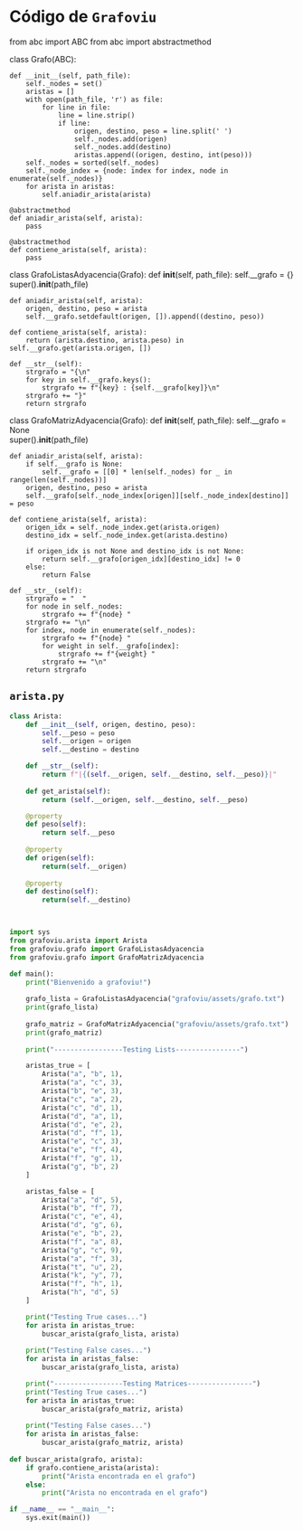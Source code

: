 # Código de `Grafoviu`

from abc import ABC
from abc import abstractmethod

class Grafo(ABC):

    def __init__(self, path_file):
        self._nodes = set()
        aristas = []
        with open(path_file, 'r') as file:
            for line in file:
                line = line.strip()
                if line:
                    origen, destino, peso = line.split(' ')
                    self._nodes.add(origen)
                    self._nodes.add(destino)
                    aristas.append((origen, destino, int(peso)))
        self._nodes = sorted(self._nodes)
        self._node_index = {node: index for index, node in enumerate(self._nodes)}
        for arista in aristas:
            self.aniadir_arista(arista)
        
    @abstractmethod
    def aniadir_arista(self, arista):
        pass

    @abstractmethod
    def contiene_arista(self, arista):
        pass


class GrafoListasAdyacencia(Grafo):
    def __init__(self, path_file):
        self.__grafo = {}  
        super().__init__(path_file)
    
    def aniadir_arista(self, arista):
        origen, destino, peso = arista
        self.__grafo.setdefault(origen, []).append((destino, peso))

    def contiene_arista(self, arista):
        return (arista.destino, arista.peso) in self.__grafo.get(arista.origen, [])

    def __str__(self):
        strgrafo = "{\n"
        for key in self.__grafo.keys():
            strgrafo += f"{key} : {self.__grafo[key]}\n"
        strgrafo += "}"  
        return strgrafo


class GrafoMatrizAdyacencia(Grafo):
    def __init__(self, path_file):
        self.__grafo = None  
        super().__init__(path_file)

    def aniadir_arista(self, arista):
        if self.__grafo is None:
            self.__grafo = [[0] * len(self._nodes) for _ in range(len(self._nodes))]
        origen, destino, peso = arista
        self.__grafo[self._node_index[origen]][self._node_index[destino]] = peso

    def contiene_arista(self, arista):
        origen_idx = self._node_index.get(arista.origen)
        destino_idx = self._node_index.get(arista.destino)
    
        if origen_idx is not None and destino_idx is not None:
            return self.__grafo[origen_idx][destino_idx] != 0
        else:
            return False
    
    def __str__(self):
        strgrafo = "  "
        for node in self._nodes:
            strgrafo += f"{node} "
        strgrafo += "\n"
        for index, node in enumerate(self._nodes):
            strgrafo += f"{node} "
            for weight in self.__grafo[index]:
                strgrafo += f"{weight} "
            strgrafo += "\n"
        return strgrafo


## `arista.py`

```python
class Arista:
    def __init__(self, origen, destino, peso):
        self.__peso = peso
        self.__origen = origen
        self.__destino = destino

    def __str__(self):
        return f"|{(self.__origen, self.__destino, self.__peso)}|"
    
    def get_arista(self):
        return (self.__origen, self.__destino, self.__peso)

    @property
    def peso(self):
        return self.__peso
    
    @property
    def origen(self):
        return(self.__origen)
    
    @property
    def destino(self):
        return(self.__destino)



import sys
from grafoviu.arista import Arista
from grafoviu.grafo import GrafoListasAdyacencia
from grafoviu.grafo import GrafoMatrizAdyacencia

def main():
    print("Bienvenido a grafoviu!")
    
    grafo_lista = GrafoListasAdyacencia("grafoviu/assets/grafo.txt")
    print(grafo_lista)
    
    grafo_matriz = GrafoMatrizAdyacencia("grafoviu/assets/grafo.txt")
    print(grafo_matriz)
    
    print("-----------------Testing Lists----------------")

    aristas_true = [
        Arista("a", "b", 1),
        Arista("a", "c", 3),
        Arista("b", "e", 3),
        Arista("c", "a", 2),
        Arista("c", "d", 1),
        Arista("d", "a", 1),
        Arista("d", "e", 2),
        Arista("d", "f", 1),
        Arista("e", "c", 3),
        Arista("e", "f", 4),
        Arista("f", "g", 1),
        Arista("g", "b", 2)
    ]

    aristas_false = [
        Arista("a", "d", 5),
        Arista("b", "f", 7),
        Arista("c", "e", 4),
        Arista("d", "g", 6),
        Arista("e", "b", 2),
        Arista("f", "a", 8),
        Arista("g", "c", 9),
        Arista("a", "f", 3),
        Arista("t", "u", 2),
        Arista("k", "y", 7),
        Arista("f", "h", 1),
        Arista("h", "d", 5)
    ]

    print("Testing True cases...")
    for arista in aristas_true:
        buscar_arista(grafo_lista, arista)
    
    print("Testing False cases...")
    for arista in aristas_false:
        buscar_arista(grafo_lista, arista)

    print("-----------------Testing Matrices----------------")
    print("Testing True cases...")
    for arista in aristas_true:
        buscar_arista(grafo_matriz, arista)
    
    print("Testing False cases...")
    for arista in aristas_false:
        buscar_arista(grafo_matriz, arista)
    
def buscar_arista(grafo, arista):
    if grafo.contiene_arista(arista):
        print("Arista encontrada en el grafo")
    else:
        print("Arista no encontrada en el grafo")

if __name__ == "__main__":
    sys.exit(main())
